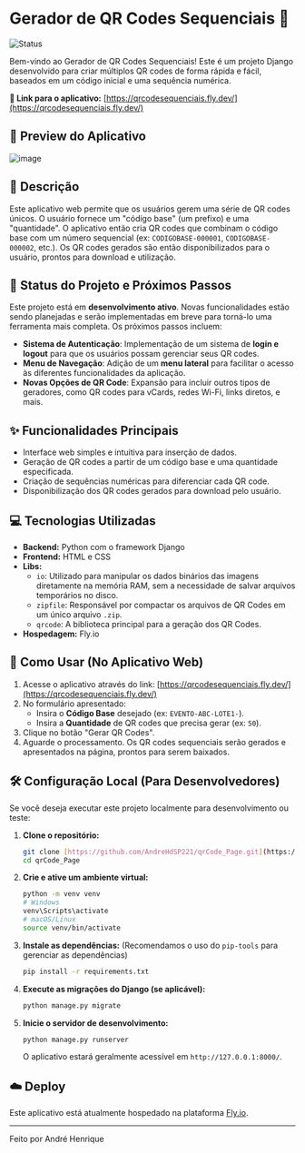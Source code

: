 # Gerador de QR Codes Sequenciais 🚥

![Status](https://img.shields.io/badge/status-em%20desenvolvimento-yellow)

Bem-vindo ao Gerador de QR Codes Sequenciais! Este é um projeto Django desenvolvido para criar múltiplos QR codes de forma rápida e fácil, baseados em um código inicial e uma sequência numérica.

**🚀 Link para o aplicativo:** [https://qrcodesequenciais.fly.dev/](https://qrcodesequenciais.fly.dev/)

## 📸 Preview do Aplicativo

![image](https://github.com/user-attachments/assets/75a43b79-55f5-4824-9b2f-97b9d511215b)

## 📖 Descrição

Este aplicativo web permite que os usuários gerem uma série de QR codes únicos. O usuário fornece um "código base" (um prefixo) e uma "quantidade". O aplicativo então cria QR codes que combinam o código base com um número sequencial (ex: `CODIGOBASE-000001`, `CODIGOBASE-000002`, etc.). Os QR codes gerados são então disponibilizados para o usuário, prontos para download e utilização.

## 🚧 Status do Projeto e Próximos Passos

Este projeto está em **desenvolvimento ativo**. Novas funcionalidades estão sendo planejadas e serão implementadas em breve para torná-lo uma ferramenta mais completa. Os próximos passos incluem:

* **Sistema de Autenticação**: Implementação de um sistema de **login e logout** para que os usuários possam gerenciar seus QR codes.
* **Menu de Navegação**: Adição de um **menu lateral** para facilitar o acesso às diferentes funcionalidades da aplicação.
* **Novas Opções de QR Code**: Expansão para incluir outros tipos de geradores, como QR codes para vCards, redes Wi-Fi, links diretos, e mais.

## ✨ Funcionalidades Principais

* Interface web simples e intuitiva para inserção de dados.
* Geração de QR codes a partir de um código base e uma quantidade especificada.
* Criação de sequências numéricas para diferenciar cada QR code.
* Disponibilização dos QR codes gerados para download pelo usuário.

## 💻 Tecnologias Utilizadas

* **Backend:** Python com o framework Django
* **Frontend:** HTML e CSS
* **Libs:**
    * `io`: Utilizado para manipular os dados binários das imagens diretamente na memória RAM, sem a necessidade de salvar arquivos temporários no disco.
    * `zipfile`: Responsável por compactar os arquivos de QR Codes em um único arquivo `.zip`.
    * `qrcode`: A biblioteca principal para a geração dos QR Codes.
* **Hospedagem:** Fly.io

## 🚀 Como Usar (No Aplicativo Web)

1.  Acesse o aplicativo através do link: [https://qrcodesequenciais.fly.dev/](https://qrcodesequenciais.fly.dev/)
2.  No formulário apresentado:
    * Insira o **Código Base** desejado (ex: `EVENTO-ABC-LOTE1-`).
    * Insira a **Quantidade** de QR codes que precisa gerar (ex: `50`).
3.  Clique no botão "Gerar QR Codes".
4.  Aguarde o processamento. Os QR codes sequenciais serão gerados e apresentados na página, prontos para serem baixados.

## 🛠️ Configuração Local (Para Desenvolvedores)

Se você deseja executar este projeto localmente para desenvolvimento ou teste:

1.  **Clone o repositório:**
    ```bash
    git clone [https://github.com/AndreHdSP221/qrCode_Page.git](https://github.com/AndreHdSP221/qrCode_Page.git)
    cd qrCode_Page
    ```

2.  **Crie e ative um ambiente virtual:**
    ```bash
    python -m venv venv
    # Windows
    venv\Scripts\activate
    # macOS/Linux
    source venv/bin/activate
    ```

3.  **Instale as dependências:**
    (Recomendamos o uso do `pip-tools` para gerenciar as dependências)
    ```bash
    pip install -r requirements.txt
    ```

4.  **Execute as migrações do Django (se aplicável):**
    ```bash
    python manage.py migrate
    ```

5.  **Inicie o servidor de desenvolvimento:**
    ```bash
    python manage.py runserver
    ```
    O aplicativo estará geralmente acessível em `http://127.0.0.1:8000/`.

## ☁️ Deploy

Este aplicativo está atualmente hospedado na plataforma [Fly.io](https://fly.io/).

---

Feito por André Henrique